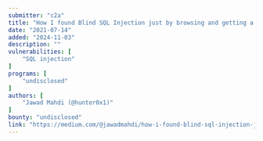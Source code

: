 ```yaml
---
submitter: "c2a"
title: "How I found Blind SQL Injection just by browsing and getting a unique URL"
date: "2021-07-14"
added: "2024-11-03"
description: ""
vulnerabilities: [
    "SQL injection"
]
programs: [
    "undisclosed"
]
authors: [
    "Jawad Mahdi (@hunter0x1)"
]
bounty: "undisclosed"
link: "https://medium.com/@jawadmahdi/how-i-found-blind-sql-injection-just-by-browsing-and-getting-a-unique-url-ed87fa1f35ed"
---
```




